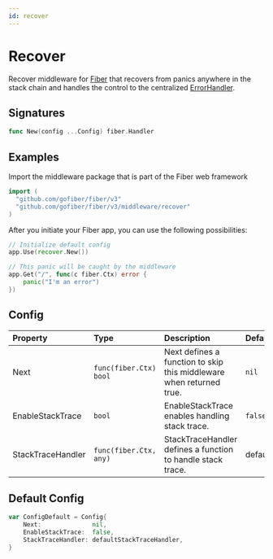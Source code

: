 ```yaml
---
id: recover
---
```


# Recover

Recover middleware for [Fiber](https://github.com/gofiber/fiber) that recovers from panics anywhere in the stack chain and handles the control to the centralized [ErrorHandler](https://docs.gofiber.io/guide/error-handling).

## Signatures

```go
func New(config ...Config) fiber.Handler
```

## Examples

Import the middleware package that is part of the Fiber web framework

```go
import (
  "github.com/gofiber/fiber/v3"
  "github.com/gofiber/fiber/v3/middleware/recover"
)
```

After you initiate your Fiber app, you can use the following possibilities:

```go
// Initialize default config
app.Use(recover.New())

// This panic will be caught by the middleware
app.Get("/", func(c fiber.Ctx) error {
    panic("I'm an error")
})
```

## Config

| Property          | Type                            | Description                                                         | Default                  |
|:------------------|:--------------------------------|:--------------------------------------------------------------------|:-------------------------|
| Next              | `func(fiber.Ctx) bool`         | Next defines a function to skip this middleware when returned true. | `nil`                    |
| EnableStackTrace  | `bool`                          | EnableStackTrace enables handling stack trace.                      | `false`                  |
| StackTraceHandler | `func(fiber.Ctx, any)` | StackTraceHandler defines a function to handle stack trace.         | defaultStackTraceHandler |

## Default Config

```go
var ConfigDefault = Config{
    Next:              nil,
    EnableStackTrace:  false,
    StackTraceHandler: defaultStackTraceHandler,
}
```
